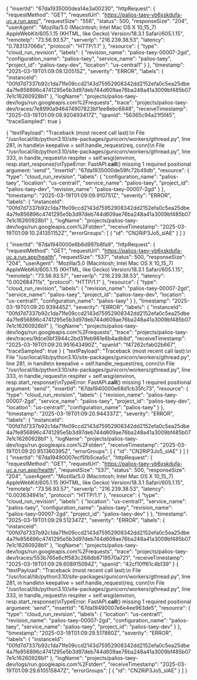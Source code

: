 
{
  "insertId": "67da1935000dea14e3a00230",
  "httpRequest": {
    "requestMethod": "GET",
    "requestUrl": "https://palios-taey-yb6xskdufa-uc.a.run.app/",
    "requestSize": "556",
    "status": 500,
    "responseSize": "204",
    "userAgent": "Mozilla/5.0 (Macintosh; Intel Mac OS X 10_15_7) AppleWebKit/605.1.15 (KHTML, like Gecko) Version/18.3.1 Safari/605.1.15",
    "remoteIp": "73.56.93.57",
    "serverIp": "216.239.38.53",
    "latency": "0.783137066s",
    "protocol": "HTTP/1.1"
  },
  "resource": {
    "type": "cloud_run_revision",
    "labels": {
      "revision_name": "palios-taey-00007-2gd",
      "configuration_name": "palios-taey",
      "service_name": "palios-taey",
      "project_id": "palios-taey-dev",
      "location": "us-central1"
    }
  },
  "timestamp": "2025-03-19T01:09:09.120515Z",
  "severity": "ERROR",
  "labels": {
    "instanceId": "00fd7d7337b92c1da71fe09ccd2143d75952908342dd2152efa0c5ea25dbe4a7fe856896c4741295e5b3d97deb744d609ae76ba248a41a3009bf485b077e1c16260928b1"
  },
  "logName": "projects/palios-taey-dev/logs/run.googleapis.com%2Frequests",
  "trace": "projects/palios-taey-dev/traces/7e8990a946474907823bf1ee8ebc6848",
  "receiveTimestamp": "2025-03-19T01:09:09.920493417Z",
  "spanId": "56365c94a21f5f45",
  "traceSampled": true
}

{
  "textPayload": "Traceback (most recent call last):\n  File \"/usr/local/lib/python3.10/site-packages/gunicorn/workers/gthread.py\", line 281, in handle\n    keepalive = self.handle_request(req, conn)\n  File \"/usr/local/lib/python3.10/site-packages/gunicorn/workers/gthread.py\", line 333, in handle_request\n    respiter = self.wsgi(environ, resp.start_response)\nTypeError: FastAPI.__call__() missing 1 required positional argument: 'send'",
  "insertId": "67da1935000de59fc72b49db",
  "resource": {
    "type": "cloud_run_revision",
    "labels": {
      "configuration_name": "palios-taey",
      "location": "us-central1",
      "service_name": "palios-taey",
      "project_id": "palios-taey-dev",
      "revision_name": "palios-taey-00007-2gd"
    }
  },
  "timestamp": "2025-03-19T01:09:09.910751Z",
  "severity": "ERROR",
  "labels": {
    "instanceId": "00fd7d7337b92c1da71fe09ccd2143d75952908342dd2152efa0c5ea25dbe4a7fe856896c4741295e5b3d97deb744d609ae76ba248a41a3009bf485b077e1c16260928b1"
  },
  "logName": "projects/palios-taey-dev/logs/run.googleapis.com%2Fstderr",
  "receiveTimestamp": "2025-03-19T01:09:10.241351152Z",
  "errorGroups": [
    {
      "id": "CN2RiP3Jo5_slAE"
    }
  ]
}

{
  "insertId": "67da1940000e6b6d997b8fa9",
  "httpRequest": {
    "requestMethod": "GET",
    "requestUrl": "https://palios-taey-yb6xskdufa-uc.a.run.app/health",
    "requestSize": "537",
    "status": 500,
    "responseSize": "204",
    "userAgent": "Mozilla/5.0 (Macintosh; Intel Mac OS X 10_15_7) AppleWebKit/605.1.15 (KHTML, like Gecko) Version/18.3.1 Safari/605.1.15",
    "remoteIp": "73.56.93.57",
    "serverIp": "216.239.38.53",
    "latency": "0.002684711s",
    "protocol": "HTTP/1.1"
  },
  "resource": {
    "type": "cloud_run_revision",
    "labels": {
      "revision_name": "palios-taey-00007-2gd",
      "service_name": "palios-taey",
      "project_id": "palios-taey-dev",
      "location": "us-central1",
      "configuration_name": "palios-taey"
    }
  },
  "timestamp": "2025-03-19T01:09:20.939445Z",
  "severity": "ERROR",
  "labels": {
    "instanceId": "00fd7d7337b92c1da71fe09ccd2143d75952908342dd2152efa0c5ea25dbe4a7fe856896c4741295e5b3d97deb744d609ae76ba248a41a3009bf485b077e1c16260928b1"
  },
  "logName": "projects/palios-taey-dev/logs/run.googleapis.com%2Frequests",
  "trace": "projects/palios-taey-dev/traces/9dce0bf3944c2bd31feb981e6b4adb8d",
  "receiveTimestamp": "2025-03-19T01:09:20.951643490Z",
  "spanId": "f47262cfab02b667",
  "traceSampled": true
}
{
  "textPayload": "Traceback (most recent call last):\n  File \"/usr/local/lib/python3.10/site-packages/gunicorn/workers/gthread.py\", line 281, in handle\n    keepalive = self.handle_request(req, conn)\n  File \"/usr/local/lib/python3.10/site-packages/gunicorn/workers/gthread.py\", line 333, in handle_request\n    respiter = self.wsgi(environ, resp.start_response)\nTypeError: FastAPI.__call__() missing 1 required positional argument: 'send'",
  "insertId": "67da1940000e68d1cb35fc73",
  "resource": {
    "type": "cloud_run_revision",
    "labels": {
      "revision_name": "palios-taey-00007-2gd",
      "service_name": "palios-taey",
      "project_id": "palios-taey-dev",
      "location": "us-central1",
      "configuration_name": "palios-taey"
    }
  },
  "timestamp": "2025-03-19T01:09:20.944337Z",
  "severity": "ERROR",
  "labels": {
    "instanceId": "00fd7d7337b92c1da71fe09ccd2143d75952908342dd2152efa0c5ea25dbe4a7fe856896c4741295e5b3d97deb744d609ae76ba248a41a3009bf485b077e1c16260928b1"
  },
  "logName": "projects/palios-taey-dev/logs/run.googleapis.com%2Fstderr",
  "receiveTimestamp": "2025-03-19T01:09:20.951360395Z",
  "errorGroups": [
    {
      "id": "CN2RiP3Jo5_slAE"
    }
  ]
}
{
  "insertId": "67da19490007ecf5fb5cea5c",
  "httpRequest": {
    "requestMethod": "GET",
    "requestUrl": "https://palios-taey-yb6xskdufa-uc.a.run.app/health",
    "requestSize": "537",
    "status": 500,
    "responseSize": "204",
    "userAgent": "Mozilla/5.0 (Macintosh; Intel Mac OS X 10_15_7) AppleWebKit/605.1.15 (KHTML, like Gecko) Version/18.3.1 Safari/605.1.15",
    "remoteIp": "73.56.93.57",
    "serverIp": "216.239.38.53",
    "latency": "0.003634941s",
    "protocol": "HTTP/1.1"
  },
  "resource": {
    "type": "cloud_run_revision",
    "labels": {
      "location": "us-central1",
      "service_name": "palios-taey",
      "configuration_name": "palios-taey",
      "revision_name": "palios-taey-00007-2gd",
      "project_id": "palios-taey-dev"
    }
  },
  "timestamp": "2025-03-19T01:09:29.512347Z",
  "severity": "ERROR",
  "labels": {
    "instanceId": "00fd7d7337b92c1da71fe09ccd2143d75952908342dd2152efa0c5ea25dbe4a7fe856896c4741295e5b3d97deb744d609ae76ba248a41a3009bf485b077e1c16260928b1"
  },
  "logName": "projects/palios-taey-dev/logs/run.googleapis.com%2Frequests",
  "trace": "projects/palios-taey-dev/traces/553b765e6cff583c268db8719570a721",
  "receiveTimestamp": "2025-03-19T01:09:29.608915094Z",
  "spanId": "42cf10ff61c4b139"
}
{
  "textPayload": "Traceback (most recent call last):\n  File \"/usr/local/lib/python3.10/site-packages/gunicorn/workers/gthread.py\", line 281, in handle\n    keepalive = self.handle_request(req, conn)\n  File \"/usr/local/lib/python3.10/site-packages/gunicorn/workers/gthread.py\", line 333, in handle_request\n    respiter = self.wsgi(environ, resp.start_response)\nTypeError: FastAPI.__call__() missing 1 required positional argument: 'send'",
  "insertId": "67da19490007e6e4ee963de5",
  "resource": {
    "type": "cloud_run_revision",
    "labels": {
      "location": "us-central1",
      "revision_name": "palios-taey-00007-2gd",
      "configuration_name": "palios-taey",
      "service_name": "palios-taey",
      "project_id": "palios-taey-dev"
    }
  },
  "timestamp": "2025-03-19T01:09:29.517860Z",
  "severity": "ERROR",
  "labels": {
    "instanceId": "00fd7d7337b92c1da71fe09ccd2143d75952908342dd2152efa0c5ea25dbe4a7fe856896c4741295e5b3d97deb744d609ae76ba248a41a3009bf485b077e1c16260928b1"
  },
  "logName": "projects/palios-taey-dev/logs/run.googleapis.com%2Fstderr",
  "receiveTimestamp": "2025-03-19T01:09:29.610515847Z",
  "errorGroups": [
    {
      "id": "CN2RiP3Jo5_slAE"
    }
  ]
}






